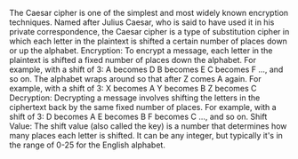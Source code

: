 The Caesar cipher is one of the simplest and most widely known encryption techniques. Named after Julius Caesar, who is said to have used it in his private correspondence, the Caesar cipher is a type of substitution cipher in which each letter in the plaintext is shifted a certain number of places down or up the alphabet.
Encryption:
To encrypt a message, each letter in the plaintext is shifted a fixed number of places down the alphabet. For example, with a shift of 3:
A becomes D
B becomes E
C becomes F
..., and so on.
The alphabet wraps around so that after Z comes A again. For example, with a shift of 3:
X becomes A
Y becomes B
Z becomes C
Decryption:
Decrypting a message involves shifting the letters in the ciphertext back by the same fixed number of places. For example, with a shift of 3:
D becomes A
E becomes B
F becomes C
..., and so on.
Shift Value:
The shift value (also called the key) is a number that determines how many places each letter is shifted. It can be any integer, but typically it's in the range of 0-25 for the English alphabet.
